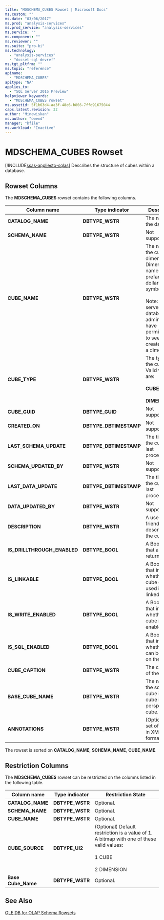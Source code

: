 ```yaml
---
title: "MDSCHEMA_CUBES Rowset | Microsoft Docs"
ms.custom: ""
ms.date: "03/06/2017"
ms.prod: "analysis-services"
ms.prod_service: "analysis-services"
ms.service: ""
ms.component: ""
ms.reviewer: ""
ms.suite: "pro-bi"
ms.technology: 
  - "analysis-services"
  - "docset-sql-devref"
ms.tgt_pltfrm: ""
ms.topic: "reference"
apiname: 
  - "MDSCHEMA_CUBES"
apitype: "NA"
applies_to: 
  - "SQL Server 2016 Preview"
helpviewer_keywords: 
  - "MDSCHEMA_CUBES rowset"
ms.assetid: 5f1b63d4-aa3f-48c6-b866-7ffd91675044
caps.latest.revision: 32
author: "Minewiskan"
ms.author: "owend"
manager: "kfile"
ms.workload: "Inactive"
---
```

# MDSCHEMA_CUBES Rowset
[!INCLUDE[ssas-appliesto-sqlas](../../../includes/ssas-appliesto-sqlas.md)]
  Describes the structure of cubes within a database.  
  
## Rowset Columns  
 The **MDSCHEMA_CUBES** rowset contains the following columns.  
  
|Column name|Type indicator|Description|  
|-----------------|--------------------|-----------------|  
|**CATALOG_NAME**|**DBTYPE_WSTR**|The name of the database.|  
|**SCHEMA_NAME**|**DBTYPE_WSTR**|Not supported.|  
|**CUBE_NAME**|**DBTYPE_WSTR**|The name of the cube or dimension. Dimension names are prefaced by a dollar sign ($) symbol.<br /><br /> Note: Only server and database administrators have permissions to see cubes created from a dimension.|  
|**CUBE_TYPE**|**DBTYPE_WSTR**|The type of the cube. Valid values are:<br /><br /> **CUBE**<br /><br /> **DIMENSION**|  
|**CUBE_GUID**|**DBTYPE_GUID**|Not supported.|  
|**CREATED_ON**|**DBTYPE_DBTIMESTAMP**|Not supported.|  
|**LAST_SCHEMA_UPDATE**|**DBTYPE_DBTIMESTAMP**|The time that the cube was last processed.|  
|**SCHEMA_UPDATED_BY**|**DBTYPE_WSTR**|Not supported.|  
|**LAST_DATA_UPDATE**|**DBTYPE_DBTIMESTAMP**|The time that the cube was last processed.|  
|**DATA_UPDATED_BY**|**DBTYPE_WSTR**|Not supported.|  
|**DESCRIPTION**|**DBTYPE_WSTR**|A user-friendly description of the cube.|  
|**IS_DRILLTHROUGH_ENABLED**|**DBTYPE_BOOL**|A Boolean that always returns true.|  
|**IS_LINKABLE**|**DBTYPE_BOOL**|A Boolean that indicates whether a cube can be used in a linked cube.|  
|**IS_WRITE_ENABLED**|**DBTYPE_BOOL**|A Boolean that indicates whether a cube is write-enabled.|  
|**IS_SQL_ENABLED**|**DBTYPE_BOOL**|A Boolean that indicates whether SQL can be used on the cube.|  
|**CUBE_CAPTION**|**DBTYPE_WSTR**|The caption of the cube.|  
|**BASE_CUBE_NAME**|**DBTYPE_WSTR**|The name of the source cube if this cube is a perspective cube.|  
|**ANNOTATIONS**|**DBTYPE_WSTR**|(Optional) A set of notes, in XML format.|  
  
 The rowset is sorted on **CATALOG_NAME**, **SCHEMA_NAME**, **CUBE_NAME**.  
  
## Restriction Columns  
 The **MDSCHEMA_CUBES** rowset can be restricted on the columns listed in the following table.  
  
|Column name|Type indicator|Restriction State|  
|-----------------|--------------------|-----------------------|  
|**CATALOG_NAME**|**DBTYPE_WSTR**|Optional.|  
|**SCHEMA_NAME**|**DBTYPE_WSTR**|Optional.|  
|**CUBE_NAME**|**DBTYPE_WSTR**|Optional.|  
|**CUBE_SOURCE**|**DBTYPE_UI2**|(Optional) Default restriction is a value of 1. A bitmap with one of these valid values:<br /><br /> 1 CUBE<br /><br /> 2 DIMENSION|  
|**Base Cube_Name**|**DBTYPE_WSTR**|Optional.|  
  
## See Also  
 [OLE DB for OLAP Schema Rowsets](../../../analysis-services/schema-rowsets/ole-db-olap/ole-db-for-olap-schema-rowsets.md)  
  
  

